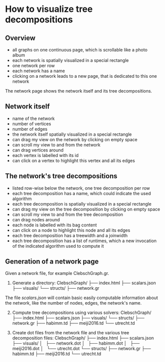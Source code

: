 # How to visualize tree decompositions

## Overview
* all graphs on one continuous page, which is scrollable like a photo album
* each network is spatially visualized in a special rectangle
* one network per row
* each network has a name
* clicking on a network leads to a new page, that is dedicated to this one network

The network page shows the network itself and its tree decompositions.

## Network itself
* name of the network
* number of vertices
* number of edges
* the network itself spatially visualized in a special rectangle
* can drag my view on the network by clicking on empty space
* can scroll my view to and from the network
* can drag vertices around
* each vertex is labelled with its id
* can click on a vertex to highlight this vertex and all its edges

## The network's tree decompositions
* listed row-wise below the network, one tree decomposition per row
* each tree decomposition has a name, which could indicate the used algorithm
* each tree decomposition is spatially visualized in a special rectangle
* can drag my view on the tree decomposition by clicking on empty space
* can scroll my view to and from the tree decomposition
* can drag nodes around
* each node is labelled with its bag content
* can click on a node to highlight this node and all its edges
* each tree decomposition has a treewidth and a joinwidth
* each tree decomposition has a list of runtimes, which a new invocation of the indicated algorithm used to compute it

## Generation of a network page

Given a network file, for example ClebschGraph.gr.

1. Generate a directory:
    ClebschGraph/
    ├── index.html
    ├── scalars.json
    ├── visuals/
    └── structs/
        ├── network.gr

The file *scalars.json* will contain basic easily computable information about the network, like the number of nodes, edges, the network's name.

2. Compute tree decompositions using various solvers:
    ClebschGraph/
    ├── index.html
    ├── scalars.json
    ├── visuals/
    └── structs/
        ├── network.gr
        ├── habimm.td
        ├── meiji2016.td
        └── utrecht.td

3. Create dot files from the network file and the various tree decomposition files:
    ClebschGraph/
    ├── index.html
    ├── scalars.json
    ├── visuals/
    │   ├── network.dot
    │   ├── habimm.dot
    │   ├── meiji2016.dot
    │   └── utrecht.dot
    └── structs/
        ├── network.gr
        ├── habimm.td
        ├── meiji2016.td
        └── utrecht.td
